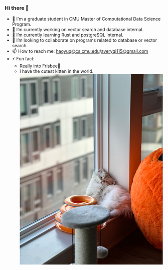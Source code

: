 ### Hi there 👋

- 🤔 I'm a graduate student in CMU Master of Computational Data Science Program.
- 🔭 I’m currently working on vector search and database internal.
- 🌱 I’m currently learning Rust and postgreSQL internal.
- 👯 I’m looking to collaborate on programs related to database or vector search.
- 📫 How to reach me: haoyuq@cs.cmu.edu/averyqi115@gmail.com
- ⚡ Fun fact:
  - Really into Frisbee🥏
  - I have the cutest kitten in the world.
![kitten](kitten.jpg)

